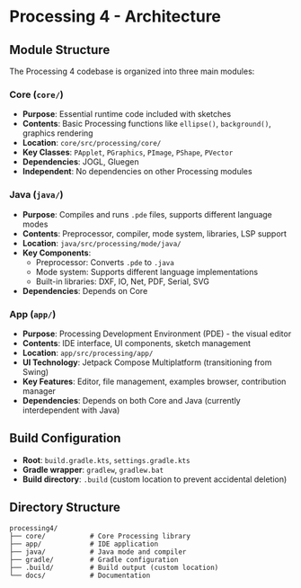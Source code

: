 # Processing 4 - Architecture

## Module Structure
The Processing 4 codebase is organized into three main modules:

### Core (`core/`)
- **Purpose**: Essential runtime code included with sketches
- **Contents**: Basic Processing functions like `ellipse()`, `background()`, graphics rendering
- **Location**: `core/src/processing/core/`
- **Key Classes**: `PApplet`, `PGraphics`, `PImage`, `PShape`, `PVector`
- **Dependencies**: JOGL, Gluegen
- **Independent**: No dependencies on other Processing modules

### Java (`java/`)
- **Purpose**: Compiles and runs `.pde` files, supports different language modes
- **Contents**: Preprocessor, compiler, mode system, libraries, LSP support
- **Location**: `java/src/processing/mode/java/`
- **Key Components**:
  - Preprocessor: Converts `.pde` to `.java`
  - Mode system: Supports different language implementations
  - Built-in libraries: DXF, IO, Net, PDF, Serial, SVG
- **Dependencies**: Depends on Core

### App (`app/`)
- **Purpose**: Processing Development Environment (PDE) - the visual editor
- **Contents**: IDE interface, UI components, sketch management
- **Location**: `app/src/processing/app/`
- **UI Technology**: Jetpack Compose Multiplatform (transitioning from Swing)
- **Key Features**: Editor, file management, examples browser, contribution manager
- **Dependencies**: Depends on both Core and Java (currently interdependent with Java)

## Build Configuration
- **Root**: `build.gradle.kts`, `settings.gradle.kts`
- **Gradle wrapper**: `gradlew`, `gradlew.bat`
- **Build directory**: `.build` (custom location to prevent accidental deletion)

## Directory Structure
```
processing4/
├── core/           # Core Processing library
├── app/            # IDE application
├── java/           # Java mode and compiler
├── gradle/         # Gradle configuration
├── .build/         # Build output (custom location)
└── docs/           # Documentation
```